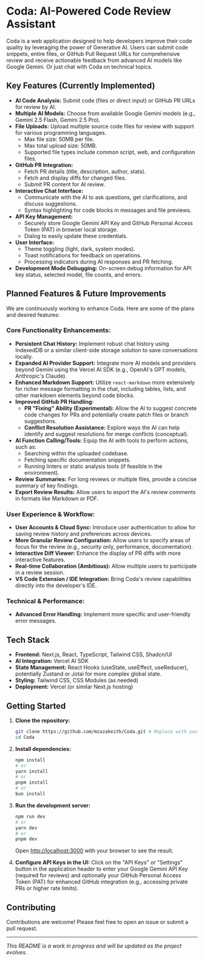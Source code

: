 # Coda: AI-Powered Code Review Assistant

Coda is a web application designed to help developers improve their code quality by leveraging the power of Generative AI. Users can submit code snippets, entire files, or GitHub Pull Request URLs for comprehensive review and receive actionable feedback from advanced AI models like Google Gemini. Or just chat with Coda on technical topics.

## Key Features (Currently Implemented)

*   **AI Code Analysis:** Submit code (files or direct input) or GitHub PR URLs for review by AI.
*   **Multiple AI Models:** Choose from available Google Gemini models (e.g., Gemini 2.5 Flash, Gemini 2.5 Pro).
*   **File Uploads:** Upload multiple source code files for review with support for various programming languages.
    *   Max file size: 50MB per file.
    *   Max total upload size: 50MB.
    *   Supported file types include common script, web, and configuration files.
*   **GitHub PR Integration:**
    *   Fetch PR details (title, description, author, stats).
    *   Fetch and display diffs for changed files.
    *   Submit PR content for AI review.
*   **Interactive Chat Interface:**
    *   Communicate with the AI to ask questions, get clarifications, and discuss suggestions.
    *   Syntax highlighting for code blocks in messages and file previews.
*   **API Key Management:**
    *   Securely store Google Gemini API Key and GitHub Personal Access Token (PAT) in browser local storage.
    *   Dialog to easily update these credentials.
*   **User Interface:**
    *   Theme toggling (light, dark, system modes).
    *   Toast notifications for feedback on operations.
    *   Processing indicators during AI responses and PR fetching.
*   **Development Mode Debugging:** On-screen debug information for API key status, selected model, file counts, and errors.

## Planned Features & Future Improvements

We are continuously working to enhance Coda. Here are some of the plans and desired features:

### Core Functionality Enhancements:
*   **Persistent Chat History:** Implement robust chat history using IndexedDB or a similar client-side storage solution to save conversations locally.
*   **Expanded AI Provider Support:** Integrate more AI models and providers beyond Gemini using the Vercel AI SDK (e.g., OpenAI's GPT models, Anthropic's Claude).
*   **Enhanced Markdown Support:** Utilize `react-markdown` more extensively for richer message formatting in the chat, including tables, lists, and other markdown elements beyond code blocks.
*   **Improved GitHub PR Handling:**
    *   **PR "Fixing" Ability (Experimental):** Allow the AI to suggest concrete code changes for PRs and potentially create patch files or branch suggestions.
    *   **Conflict Resolution Assistance:** Explore ways the AI can help identify and suggest resolutions for merge conflicts (conceptual).
*   **AI Function Calling/Tools:** Equip the AI with tools to perform actions, such as:
    *   Searching within the uploaded codebase.
    *   Fetching specific documentation snippets.
    *   Running linters or static analysis tools (if feasible in the environment).
*   **Review Summaries:** For long reviews or multiple files, provide a concise summary of key findings.
*   **Export Review Results:** Allow users to export the AI's review comments in formats like Markdown or PDF.

### User Experience & Workflow:
*   **User Accounts & Cloud Sync:** Introduce user authentication to allow for saving review history and preferences across devices.
*   **More Granular Review Configuration:** Allow users to specify areas of focus for the review (e.g., security only, performance, documentation).
*   **Interactive Diff Viewer:** Enhance the display of PR diffs with more interactive features.
*   **Real-time Collaboration (Ambitious):** Allow multiple users to participate in a review session.
*   **VS Code Extension / IDE Integration:** Bring Coda's review capabilities directly into the developer's IDE.

### Technical & Performance:
*   **Advanced Error Handling:** Implement more specific and user-friendly error messages.

## Tech Stack

*   **Frontend:** Next.js, React, TypeScript, Tailwind CSS, Shadcn/UI
*   **AI Integration:** Vercel AI SDK
*   **State Management:** React Hooks (useState, useEffect, useReducer), potentially Zustand or Jotai for more complex global state.
*   **Styling:** Tailwind CSS, CSS Modules (as needed)
*   **Deployment:** Vercel (or similar Next.js hosting)

## Getting Started

1.  **Clone the repository:**
    ```bash
    git clone https://github.com/mzazakeith/Coda.git # Replace with your repo URL
    cd Coda
    ```

2.  **Install dependencies:**
    ```bash
    npm install
    # or
    yarn install
    # or
    pnpm install
    # or
    bun install
    ```
3.  **Run the development server:**
    ```bash
    npm run dev
    # or
    yarn dev
    # or
    pnpm dev
    ```
    Open [http://localhost:3000](http://localhost:3000) with your browser to see the result.

4.  **Configure API Keys in the UI:**
    Click on the "API Keys" or "Settings" button in the application header to enter your Google Gemini API Key (required for reviews) and optionally your GitHub Personal Access Token (PAT) for enhanced GitHub integration (e.g., accessing private PRs or higher rate limits).

## Contributing

Contributions are welcome! Please feel free to open an issue or submit a pull request.

---

*This README is a work in progress and will be updated as the project evolves.*